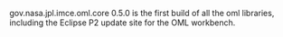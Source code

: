 gov.nasa.jpl.imce.oml.core 0.5.0 is the first build of all the oml libraries, 
including the Eclipse P2 update site for the OML workbench.

